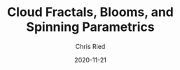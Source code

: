 ---
title: 'Cloud Fractals, Blooms, and Spinning Parametrics'
author: Chris Ried
date: '2020-11-21'
slug: generative-arts-60
categories: 
featured: 
tags: ['generative']
---